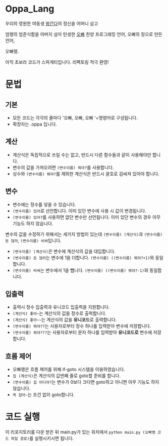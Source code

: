 # Oppa_Lang
우리의 영원한 여동생 [왕간다](https://www.youtube.com/@run0914)의 정신을 어머니 삼고

엄랭의 엄준식함을 아버지 삼아 탄생한 [오빠](https://www.youtube.com/shorts/KXXCsRG5WAA) 찬양 프로그래밍 언어, 오빠의 정으로 만든 언어,

오빠랭.

아직 초보라 코드가 스파게티입니다.
리펙토링 적극 환영!

문법
=============

기본
-------------
* 모든 코드는 각각의 줄마다 '오빠, 오빠, 오빠 '+명령어로 구성됩니다.
* 확장자는 .oppa 입니다.

계산
-------------
* 계산식은 독립적으로 쓰일 수는 없고, 반드시 다른 함수들과 같이 사용해야만 합니다.
* 변수의 값을 가져오려면 `(변수이름) 뭐야?`를 사용합니다.
* 상수와 `(변수이름) 뭐야?`를 제외한 계산식은 반드시 괄호로 감싸져 있어야 합니다.

변수
-------------
* 변수에는 정수를 넣을 수 있습니다.
* `(변수이름) 있어`로 선언합니다. 이미 있던 변수에 사용 시 값이 변경됩니다.
* `(변수이름) 있어?`를 사용하면 없던 변수만 선언됩니다. 이미 있던 변수의 경우 아무 기능도 하지 않습니다.

변수의 값을 수정하기 위해서는 세가지 방법이 있는데 `(변수이름) (계산식)`과 `(변수이름) 돈 많아`, `(변수이름) 비싸`입니다.
* `(변수이름) (계산식)`은 변수에 계산식의 값을 대입합니다.
* `(변수이름) 돈 많아`는 변수에 1을 더합니다. `(변수이름) ((변수이름) 뭐야?+1)`와 동일합니다.
* `(변수이름) 비싸`는 변수에서 1을 뺍니다. `(변수이름) ((변수이름) 뭐야?-1)`와 동일합니다.

입출력
-------------
* 출력시 정수 입출력과 유니코드 입출력을 지원합니다.
* `(계산식) 좋아~`는 계산식의 값을 정수로 출력합니다.
* `(계산식) 좋아~~`는 계산식의 값을 **유니코드**로 출력합니다.
* `(변수이름) 뭐야??`는 사용자로부터 정수 하나를 입력받아 변수에 저장합니다.
* `(변수이름) 뭐야???`는 사용자로부터 문자 하나를 입력받아 **유니코드로** 변수에 저장합니다.

흐름 제어
------------
* 오빠랭은 흐름 제어를 위해 if-goto 시스템을 이용하였습니다.
* `집 (계산식)`은 계산식의 값번째 줄로 goto할 준비를 합니다.
* `(변수이름) 집 어디야?`는 변수가 0보다 크다면 goto하고 아니면 아무 기능도 하지 않습니다.
* `꽉 잡아~`는 조건 없이 goto합니다.

# 코드 실행
이 리포지토리를 다운 받은 뒤 main.py가 있는 위치에서 `python main.py (오빠랭 코드 파일 경로)`를 실행시키시면 됩니다.
